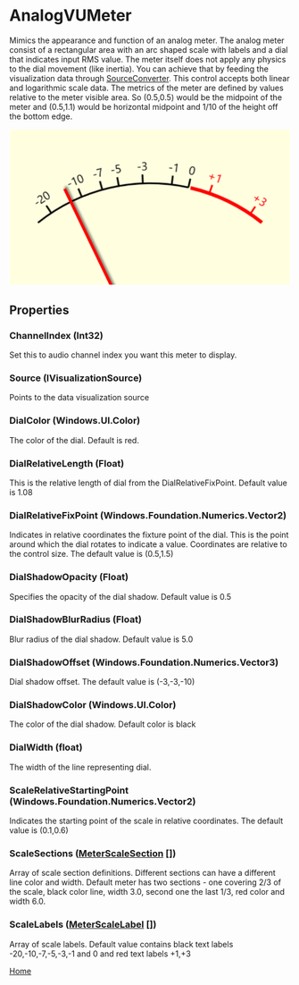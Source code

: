 # AnalogVUMeter
Mimics the appearance and function of an analog meter. The analog meter consist of a rectangular area with an arc shaped scale with labels and a dial that indicates input RMS value. The meter itself does not apply any physics to the dial movement (like inertia). You can achieve that by feeding the visualization data through [SourceConverter](SourceConverter.md). This control accepts both linear and logarithmic scale data.
The metrics of the meter are defined by values relative to the meter visible area. So (0.5,0.5) would be the midpoint of the meter and (0.5,1.1) would be horizontal midpoint and 1/10 of the height off the bottom edge.

![Analog Meter](analogvumeter.png)

## Properties
### ChannelIndex (Int32)
Set this to audio channel index you want this meter to display.
### Source (IVisualizationSource)
Points to the data visualization source
### DialColor (Windows.UI.Color)
The color of the dial. Default is red.
### DialRelativeLength (Float)
This is the relative length of dial from the DialRelativeFixPoint. Default value is 1.08
### DialRelativeFixPoint (Windows.Foundation.Numerics.Vector2)
Indicates in relative coordinates the fixture point of the dial. This is the point around which the dial rotates to indicate a value. Coordinates are relative to the control size. The default value is (0.5,1.5)
### DialShadowOpacity (Float)
Specifies the opacity of the dial shadow. Default value is 0.5
### DialShadowBlurRadius (Float)
Blur radius of the dial shadow. Default value is 5.0
### DialShadowOffset (Windows.Foundation.Numerics.Vector3)
Dial shadow offset. The default value is (-3,-3,-10)
### DialShadowColor (Windows.UI.Color)
The color of the dial shadow. Default color is black
### DialWidth (float)
The width of the line representing dial.
### ScaleRelativeStartingPoint (Windows.Foundation.Numerics.Vector2)
Indicates the starting point of the scale in relative coordinates. The default value is (0.1,0.6)
### ScaleSections ([MeterScaleSection](MeterScaleSection.md) [])
Array of scale section definitions. Different sections can have a different line color and width. Default meter has two sections - one covering 2/3 of the scale, black color line, width 3.0, second one the last 1/3, red color and width 6.0.
### ScaleLabels ([MeterScaleLabel](MeterScaleLabel.md) [])
Array of scale labels.
Default value contains black text labels -20,-10,-7,-5,-3,-1 and 0 and red text labels +1,+3

[Home](AudioVisualizer.md)
